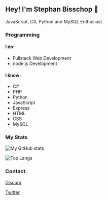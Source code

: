 ## Hey! I'm Stephan Bisschop 👋

JavaScript, C#, Python and MySQL Enthusiast.

### Programming

#### I do:

- Fullstack Web Development
- node.js Development

#### I know:

- C#
- PHP
- Python
- JavaScript
- Express
- HTML
- CSS
- MySQL

### My Stats

![My GitHub stats](https://github-readme-stats.vercel.app/api?username=Dark045NL&show_icons=true&theme=radical)

![Top Langs](https://github-readme-stats.vercel.app/api/top-langs/?username=Dark045NL&theme=radical)

### Contact

[Discord](https://discordapp.com/users/675008503299047445)

[Twitter](https://twitter.com/Dark0457)
